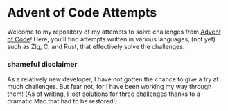 # Advent of Code Attempts
Welcome to my repository of my attempts to solve challenges from [Advent of Code](https://adventofcode.com/)! Here, you'll find attempts written in various languages, (not yet) such as Zig, C, and Rust, that effectively solve the challenges.

### shameful disclaimer
As a relatively new developer, I have not gotten the chance to give a try at much challenges. But fear not, for I have been working my way through them! (As of writing, I lost solutions for three challenges thanks to a dramatic Mac that had to be restored!)

